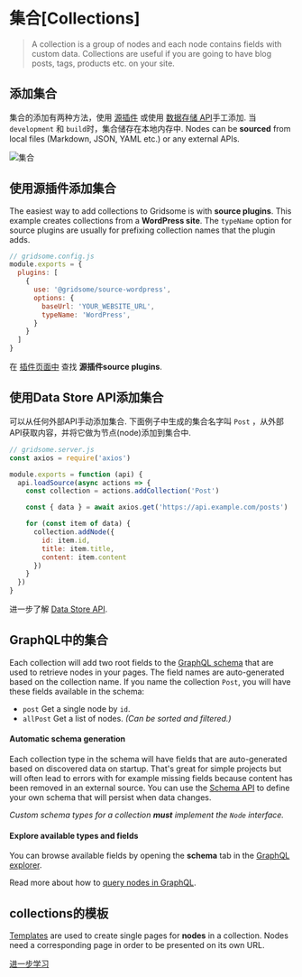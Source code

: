 # 集合[Collections]

> A collection is a group of nodes and each node contains fields with custom data. Collections are useful if you are going to have blog posts, tags, products etc. on your site.

## 添加集合

集合的添加有两种方法，使用 [源插件](/plugins/) 或使用 [数据存储 API](/docs/data-store-api/)手工添加. 当`development` 和 `build`时，集合储存在本地内存中. Nodes can be **sourced** from local files (Markdown, JSON, YAML etc.) or any external APIs.

![集合](./images/node-pages.png)

## 使用源插件添加集合

The easiest way to add collections to Gridsome is with **source plugins**. This example creates collections from a **WordPress site**. The `typeName` option for source plugins are usually for prefixing collection names that the plugin adds.

```js
// gridsome.config.js
module.exports = {
  plugins: [
    {
      use: '@gridsome/source-wordpress',
      options: {
        baseUrl: 'YOUR_WEBSITE_URL',
        typeName: 'WordPress',
      }
    }
  ]
}
```

 在  [插件页面中](/plugins) 查找 **源插件source plugins**.

## 使用Data Store API添加集合

可以从任何外部API手动添加集合. 下面例子中生成的集合名字叫 `Post` ，从外部API获取内容，并将它做为节点(node)添加到集合中.

```js
// gridsome.server.js
const axios = require('axios')

module.exports = function (api) {
  api.loadSource(async actions => {
    const collection = actions.addCollection('Post')                   // 添加集合的名字叫Post,

    const { data } = await axios.get('https://api.example.com/posts')  // 从外部api获取数据

    for (const item of data) {
      collection.addNode({                                             // 遍历数据，做为node添加到collection中
        id: item.id,
        title: item.title,
        content: item.content
      })
    }
  })
}
```

进一步了解 [Data Store API](/docs/data-store-api/).

## GraphQL中的集合

Each collection will add two root fields to the [GraphQL schema](/docs/data-layer/) that are used to retrieve nodes in your pages. The field names are auto-generated based on the collection name. If you name the collection `Post`, you will have these fields available in the schema:

- `post` Get a single node by `id`.
- `allPost` Get a list of nodes. *(Can be sorted and filtered.)*

#### Automatic schema generation

Each collection type in the schema will have fields that are auto-generated based on discovered data on startup. That's great for simple projects but will often lead to errors with for example missing fields because content has been removed in an external source. You can use the [Schema API](/docs/schema-api/) to define your own schema that will persist when data changes.

*Custom schema types for a collection **must** implement the `Node` interface.*

#### Explore available types and fields

You can browse available fields by opening the **schema** tab in the [GraphQL explorer](/docs/data-layer#the-graphql-explorer).

Read more about how to [query nodes in GraphQL](/docs/querying-data/).

## collections的模板

[Templates](/docs/templates/) are used to create single pages for **nodes** in a collection. Nodes need a corresponding page in order to be presented on its own URL.

[进一步学习](/docs/templates/)